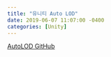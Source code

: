 ```yaml
---
title: "유니티 Auto LOD"
date: 2019-06-07 11:07:00 -0400
categories: [Unity]
---
```


[AutoLOD GitHub](https://github.com/Unity-Technologies/AutoLOD)
